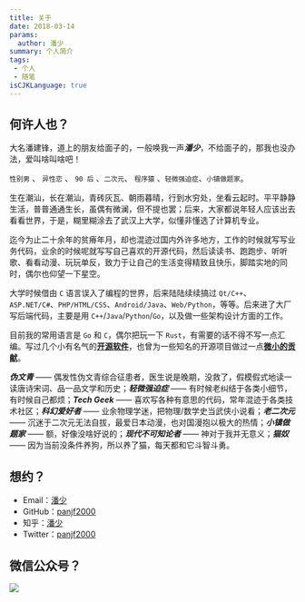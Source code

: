 ```yaml
---
title: 关于
date: 2018-03-14
params:
  author: 潘少
summary: 个人简介
tags:
 - 个人
 - 随笔
isCJKLanguage: true
---
```


## 何许人也？

大名潘建锋，道上的朋友给面子的，一般唤我一声***潘少***，不给面子的，那我也没办法，爱叫啥叫啥吧！

`性别男` 、 `异性恋` 、 `90 后` 、`二次元`、 `程序猿` 、`轻微强迫症`、`小镇做题家`。

生在潮汕，长在潮汕，青砖灰瓦、朝雨暮晴，行到水穷处，坐看云起时。平平静静生活，普普通通生长，虽偶有微澜，但不提也罢；后来，大家都说年轻人应该出去看看世界，于是，糊里糊涂去了武汉上大学，似懂非懂选了计算机专业。

迄今为止二十余年的贫瘠年月，却也混迹过国内外许多地方，工作的时候就写写业务代码，业余的时候呢就写写自己喜欢的开源代码，然后读读书、跑跑步、听听歌、看看动漫、玩玩单反，致力于让自己的生活变得精致且快乐，脚踏实地的同时，偶尔也仰望一下星空。

大学时候借由 `C` 语言误入了编程的世界，后来陆陆续续搞过 `Qt/C++`、`ASP.NET/C#`、`PHP/HTML/CSS`、`Android/Java`、`Web/Python`，等等。后来进了大厂写后端代码，主要是用 `C++`/`Java`/`Python`/`Go`，以及做一些架构设计方面的工作。

目前我的常用语言是 `Go` 和 `C`，偶尔把玩一下 `Rust`，有需要的话不得不写一点汇编。写过几个小有名气的[**开源软件**](/projects/)，也曾为一些知名的开源项目做过一点[**微小的贡献**](/projects/open-source/)。

***伪文青*** —— 偶发性伪文青综合征患者，医生说是晚期，没救了，假模假式地读一读唐诗宋词、品一品文学和历史；***轻微强迫症*** —— 有时候老纠结于各类小细节，有时候自己都烦；***Tech Geek*** —— 喜欢写各种有意思的代码，常年混迹于各类技术社区；***科幻爱好者*** —— 业余物理学迷，把物理/数学史当武侠小说看；***老二次元*** —— 沉迷于二次元无法自拔，最爱日本动漫，也对国漫抱以极大的热情；***小镇做题家*** —— 额，好像没啥好说的；***现代不可知论者*** —— 神对于我并无意义；***猫奴*** —— 因为当前没条件养狗，所以养了猫，每天都和它斗智斗勇。

## 想约？

- Email：[潘少](mailto:i@andypan.me)
- GitHub：[panjf2000](https://github.com/panjf2000)
- 知乎：[潘少](https://www.zhihu.com/people/andy_pan)
- Twitter：[panjf2000](https://twitter.com/panjf2000)

## 微信公众号？

![](https://res.strikefreedom.top/static_res/blog/figures/wx_subscription_qr_code.png)
